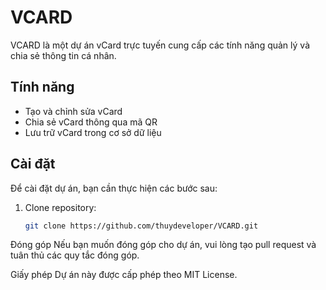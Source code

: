 ﻿# VCARD

VCARD là một dự án vCard trực tuyến cung cấp các tính năng quản lý và chia sẻ thông tin cá nhân.

## Tính năng

- Tạo và chỉnh sửa vCard
- Chia sẻ vCard thông qua mã QR
- Lưu trữ vCard trong cơ sở dữ liệu

## Cài đặt

Để cài đặt dự án, bạn cần thực hiện các bước sau:

1. Clone repository:

   ```bash
   git clone https://github.com/thuydeveloper/VCARD.git


Đóng góp
Nếu bạn muốn đóng góp cho dự án, vui lòng tạo pull request và tuân thủ các quy tắc đóng góp.

Giấy phép
Dự án này được cấp phép theo MIT License.



